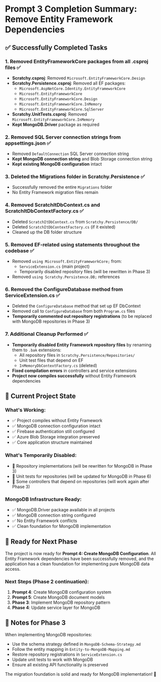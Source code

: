 # Prompt 3 Completion Summary: Remove Entity Framework Dependencies

## ✅ Successfully Completed Tasks

### 1. **Removed EntityFrameworkCore packages from all .csproj files** ✅
- **Scratchy.csproj**: Removed `Microsoft.EntityFrameworkCore.Design`
- **Scratchy.Persistence.csproj**: Removed all EF packages:
  - `Microsoft.AspNetCore.Identity.EntityFrameworkCore`
  - `Microsoft.EntityFrameworkCore`
  - `Microsoft.EntityFrameworkCore.Design`
  - `Microsoft.EntityFrameworkCore.InMemory`
  - `Microsoft.EntityFrameworkCore.SqlServer`
- **Scratchy.UnitTests.csproj**: Removed `Microsoft.EntityFrameworkCore.InMemory`
- **Kept MongoDB.Driver** package as required

### 2. **Removed SQL Server connection strings from appsettings.json** ✅
- Removed `DefaultConnection` SQL Server connection string
- **Kept MongoDB connection string** and Blob Storage connection string
- **Kept existing MongoDB configuration** intact

### 3. **Deleted the Migrations folder in Scratchy.Persistence** ✅
- Successfully removed the entire `Migrations` folder
- No Entity Framework migration files remain

### 4. **Removed ScratchItDbContext.cs and ScratchItDbContextFactory.cs** ✅
- Deleted `ScratchItDbContext.cs` from `Scratchy.Persistence/DB/`
- Deleted `ScratchItDbContextFactory.cs` (if it existed)
- Cleaned up the DB folder structure

### 5. **Removed EF-related using statements throughout the codebase** ✅
- Removed `using Microsoft.EntityFrameworkCore;` from:
  - `ServiceExtension.cs` (main project)
  - Temporarily disabled repository files (will be rewritten in Phase 3)
- Removed `using Scratchy.Persistence.DB;` references

### 6. **Removed the ConfigureDatabase method from ServiceExtension.cs** ✅
- Deleted the `ConfigureDatabase` method that set up EF DbContext
- Removed call to `ConfigureDatabase` from both `Program.cs` files
- **Temporarily commented out repository registrations** (to be replaced with MongoDB repositories in Phase 3)

### 7. **Additional Cleanup Performed** ✅
- **Temporarily disabled Entity Framework repository files** by renaming them to `.bak` extensions:
  - All repository files in `Scratchy.Persistence/Repositories/`
  - Unit test files that depend on EF
  - `InMemoryDbContextFactory.cs` (deleted)
- **Fixed compilation errors** in controllers and service extensions
- **Project now compiles successfully** without Entity Framework dependencies

## 🎯 Current Project State

### **What's Working:**
- ✅ Project compiles without Entity Framework
- ✅ MongoDB connection configuration intact
- ✅ Firebase authentication still configured
- ✅ Azure Blob Storage integration preserved
- ✅ Core application structure maintained

### **What's Temporarily Disabled:**
- 🔄 Repository implementations (will be rewritten for MongoDB in Phase 3)
- 🔄 Unit tests for repositories (will be updated for MongoDB in Phase 6)
- 🔄 Some controllers that depend on repositories (will work again after Phase 3)

### **MongoDB Infrastructure Ready:**
- ✅ MongoDB.Driver package available in all projects
- ✅ MongoDB connection string configured
- ✅ No Entity Framework conflicts
- ✅ Clean foundation for MongoDB implementation

## 🚀 Ready for Next Phase

The project is now ready for **Prompt 4: Create MongoDB Configuration**. All Entity Framework dependencies have been successfully removed, and the application has a clean foundation for implementing pure MongoDB data access.

### **Next Steps (Phase 2 continuation):**
1. **Prompt 4**: Create MongoDB configuration system
2. **Prompt 5**: Create MongoDB document models
3. **Phase 3**: Implement MongoDB repository pattern
4. **Phase 4**: Update service layer for MongoDB

## 📝 Notes for Phase 3

When implementing MongoDB repositories:
- Use the schema strategy defined in `MongoDB-Schema-Strategy.md`
- Follow the entity mapping in `Entity-to-MongoDB-Mapping.md`
- Restore repository registrations in `ServiceExtension.cs`
- Update unit tests to work with MongoDB
- Ensure all existing API functionality is preserved

The migration foundation is solid and ready for MongoDB implementation! 🎉
